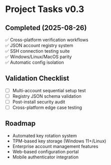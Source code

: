 # Project Tasks v0.3

## Completed (2025-08-26)
✅ Cross-platform verification workflows  
✅ JSON account registry system  
✅ SSH connection testing suite  
✅ Windows/Linux/MacOS parity  
✅ Automatic config isolation  

## Validation Checklist
- [ ] Multi-account sequential setup test
- [ ] Registry JSON schema validation
- [ ] Post-install security audit
- [ ] Cross-platform edge case testing

## Roadmap
- Automated key rotation system
- TPM-based key storage (Windows 11+/Linux)
- Enterprise account management features
- Web-based configuration portal
- Mobile authenticator integration
